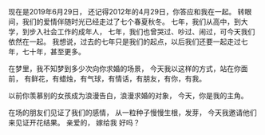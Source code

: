 现在是2019年6月29日，
还记得2012年的4月29日，你答应和我在一起。
转眼间，我们的爱情伴随时光已经走过了七个春夏秋冬。
七年，我们从高中，到大学，到步入社会工作的成年人，
七年，我们也曾哭过、吵过、闹过，可今天我们依然在一起。
我想说，过去的七年只是我们的起点，以后我们还要一起走过七年，七十年，甚至更多。

在梦里，我不知梦到多少次向你求婚的场景，
今天我以这样的方式，站在你面前，
有鲜花，有蜡烛，有气球，有情话，有朋友，有你，有我。

以前你羡慕别的女孩成为浪漫告白，浪漫求婚的对象，
今天，你是我的主角。

在场的朋友们见证了我们的感情，
从一粒种子慢慢生根，发芽，
今天我邀请他们来见证开花结果。
亲爱的，
嫁给我 好吗？










